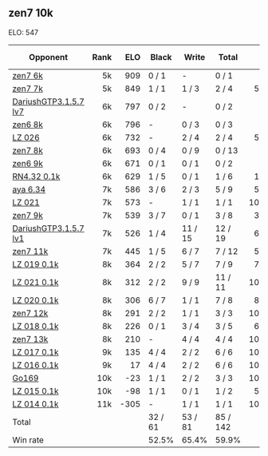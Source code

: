 ## zen7 10k ##

ELO: 547

Opponent | Rank | ELO | Black | Write | Total | Win rate
---------|-----:|----:|-------|-------|-------|-------:
[zen7 6k](zen7%206k.md) | 5k | 909 | 0 / 1 | - | 0 / 1 | 0.0%
[zen7 7k](zen7%207k.md) | 5k | 849 | 1 / 1 | 1 / 3 | 2 / 4 | 50.0%
[DariushGTP3.1.5.7 lv7](DariushGTP3.1.5.7%20lv7.md) | 6k | 797 | 0 / 2 | - | 0 / 2 | 0.0%
[zen6 8k](zen6%208k.md) | 6k | 796 | - | 0 / 3 | 0 / 3 | 0.0%
[LZ 026](LZ%20026.md) | 6k | 732 | - | 2 / 4 | 2 / 4 | 50.0%
[zen7 8k](zen7%208k.md) | 6k | 693 | 0 / 4 | 0 / 9 | 0 / 13 | 0.0%
[zen6 9k](zen6%209k.md) | 6k | 671 | 0 / 1 | 0 / 1 | 0 / 2 | 0.0%
[RN4.32 0.1k](RN4.32%200.1k.md) | 6k | 629 | 1 / 5 | 0 / 1 | 1 / 6 | 16.7%
[aya 6.34](aya%206.34.md) | 7k | 586 | 3 / 6 | 2 / 3 | 5 / 9 | 55.6%
[LZ 021](LZ%20021.md) | 7k | 573 | - | 1 / 1 | 1 / 1 | 100.0%
[zen7 9k](zen7%209k.md) | 7k | 539 | 3 / 7 | 0 / 1 | 3 / 8 | 37.5%
[DariushGTP3.1.5.7 lv1](DariushGTP3.1.5.7%20lv1.md) | 7k | 526 | 1 / 4 | 11 / 15 | 12 / 19 | 63.2%
[zen7 11k](zen7%2011k.md) | 7k | 445 | 1 / 5 | 6 / 7 | 7 / 12 | 58.3%
[LZ 019 0.1k](LZ%20019%200.1k.md) | 8k | 364 | 2 / 2 | 5 / 7 | 7 / 9 | 77.8%
[LZ 021 0.1k](LZ%20021%200.1k.md) | 8k | 312 | 2 / 2 | 9 / 9 | 11 / 11 | 100.0%
[LZ 020 0.1k](LZ%20020%200.1k.md) | 8k | 306 | 6 / 7 | 1 / 1 | 7 / 8 | 87.5%
[zen7 12k](zen7%2012k.md) | 8k | 291 | 2 / 2 | 1 / 1 | 3 / 3 | 100.0%
[LZ 018 0.1k](LZ%20018%200.1k.md) | 8k | 226 | 0 / 1 | 3 / 4 | 3 / 5 | 60.0%
[zen7 13k](zen7%2013k.md) | 8k | 210 | - | 4 / 4 | 4 / 4 | 100.0%
[LZ 017 0.1k](LZ%20017%200.1k.md) | 9k | 135 | 4 / 4 | 2 / 2 | 6 / 6 | 100.0%
[LZ 016 0.1k](LZ%20016%200.1k.md) | 9k | 17 | 4 / 4 | 2 / 2 | 6 / 6 | 100.0%
[Go169](Go169.md) | 10k | -23 | 1 / 1 | 2 / 2 | 3 / 3 | 100.0%
[LZ 015 0.1k](LZ%20015%200.1k.md) | 10k | -98 | 1 / 1 | 0 / 1 | 1 / 2 | 50.0%
[LZ 014 0.1k](LZ%20014%200.1k.md) | 11k | -305 | - | 1 / 1 | 1 / 1 | 100.0%
Total | | | 32 / 61 | 53 / 81 | 85 / 142 | 
Win rate| | | 52.5% | 65.4% | 59.9% | 
